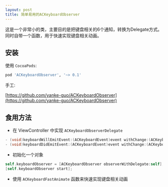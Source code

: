 ```yaml
---
layout: post
title: 简单易用的ACKeyboardObserver
---
```


这是一个非常小的类，主要目的是把键盘相关的6个通知，转换为Delegate方式。
同时自带一个函数，用于快速实现键盘相关动画。

## 安装

使用 `CocoaPods`:

```ruby
pod 'ACKeyboardObserver', '~> 0.1'
```

手工:

[https://github.com/yanke-guo/ACKeyboardObserver](https://github.com/yanke-guo/ACKeyboardObserver)

## 食用方法

- 在 ViewController 中实现 `ACKeyboardObserverDelegate`

```objective-c
- (void)keyboardWillEmitEvent:(ACKeyboardEvent)event withChange:(ACKeyboardChange)change;
- (void)keyboardDidEmitEvent:(ACKeyboardEvent)event withChange:(ACKeyboardChange)change;
```

- 初始化一个对象

```objective-c
self.keyboardObserver = [ACKeyboardObserver observerWithDelegate:self];
[self.keyboardObserver start];
```

- 使用 `ACKeyboardFastAnimate` 函数来快速实现键盘相关动画